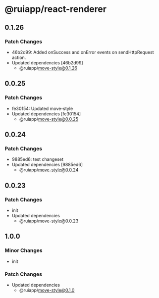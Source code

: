 # @ruiapp/react-renderer

## 0.1.26

### Patch Changes

- 46b2d99: Added onSuccess and onError events on sendHttpRequest action.
- Updated dependencies [46b2d99]
  - @ruiapp/move-style@0.1.26

## 0.0.25

### Patch Changes

- fe30154: Updated move-style
- Updated dependencies [fe30154]
  - @ruiapp/move-style@0.0.25

## 0.0.24

### Patch Changes

- 9885ed6: test changeset
- Updated dependencies [9885ed6]
  - @ruiapp/move-style@0.0.24

## 0.0.23

### Patch Changes

- init
- Updated dependencies
  - @ruiapp/move-style@0.0.23

## 1.0.0

### Minor Changes

- init

### Patch Changes

- Updated dependencies
  - @ruiapp/move-style@0.1.0
